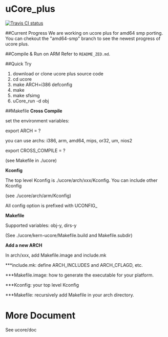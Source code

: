 uCore_plus
==========

[![Travis CI status](https://travis-ci.org/oscourse-tsinghua/ucore_plus.svg?branch=master)](https://travis-ci.org/oscourse-tsinghua/ucore_plus?branch=master)

##Current Progress
 We are working on ucore plus for amd64 smp porting. 
 You can chekout the "amd64-smp" branch to see the newest progress of ucore plus.

##Compile & Run on ARM
 Refer to `README_ZED.md`.

##Quick Try
 1. download or clone ucore plus source code
 1. cd ucore
 2. make ARCH=i386 defconfig
 3. make 
 4. make sfsimg
 5. uCore_run -d obj


##Makefile
**Cross Compile**

set the environment variables:

export ARCH = ?

you can use archs: i386, arm, amd64, mips, or32, um, nios2 

export CROSS\_COMPILE = ?

(see Makefile in ./ucore)

**Kconfig**

The top level Kconfig is ./ucore/arch/xxx/Kconfig. You can include other Kconfig

  (see ./ucore/arch/arm/Kconfig)

  All config option is prefixed with UCONFIG_

**Makefile**

Supported variables:  obj-y, dirs-y

(See ./ucore/kern-ucore/Makefile.build and Makefile.subdir)

**Add a new ARCH**

In arch/xxx, add Makefile.image and include.mk

***include.mk: define ARCH_INCLUDES and ARCH_CFLAGD, etc.

***Makefile.image: how to generate the executable for your platform.

***Kconfig: your top level Kconfig

***Makefile: recursively add Makefile in your arch directory.

More Document
========
See ucore/doc

